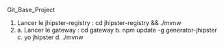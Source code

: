 Git_Base_Project
1. Lancer le jhipster-registry : cd jhipster-registry && ./mvnw
2. 	a. Lancer le gateway : cd gateway
	b. npm update -g generator-jhipster
	c. yo jhipster
	d. ./mvnw
